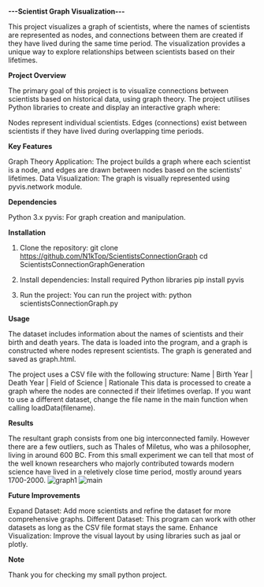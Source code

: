 **---Scientist Graph Visualization---**

This project visualizes a graph of scientists, where the names of scientists are represented as nodes, and connections between them are created if they have lived during the same time period. The visualization provides a unique way to explore relationships between scientists based on their lifetimes.


**Project Overview**

The primary goal of this project is to visualize connections between scientists based on historical data, using graph theory. The project utilises Python libraries to create and display an interactive graph where:

Nodes represent individual scientists.
Edges (connections) exist between scientists if they have lived during overlapping time periods.


**Key Features**

Graph Theory Application: The project builds a graph where each scientist is a node, and edges are drawn between nodes based on the scientists' lifetimes.
Data Visualization: The graph is visually represented using pyvis.network module.


**Dependencies**

Python 3.x
pyvis: For graph creation and manipulation.


**Installation**

1. Clone the repository:
git clone https://github.com/N1kTop/ScientistsConnectionGraph
cd ScientistsConnectionGraphGeneration

2. Install dependencies: Install required Python libraries
pip install pyvis

3. Run the project: You can run the project with:
python scientistsConnectionGraph.py


**Usage**

The dataset includes information about the names of scientists and their birth and death years.
The data is loaded into the program, and a graph is constructed where nodes represent scientists.
The graph is generated and saved as graph.html.

The project uses a CSV file with the following structure:
Name | Birth Year | Death Year | Field of Science | Rationale
This data is processed to create a graph where the nodes are connected if their lifetimes overlap.
If you want to use a different dataset, change the file name in the main function when calling loadData(filename).


**Results**

The resultant graph consists from one big interconnected family. However there are a few outliers, such as Thales of Miletus, who was a philosopher, living in around 600 BC.
From this small experiment we can tell that most of the well known researchers who majorly contributed towards modern science have lived in a reletively close time period, mostly around years 1700-2000.
![graph1](https://github.com/user-attachments/assets/0bb042bc-1419-43c5-8143-56e5b19f8739)
![main](https://github.com/user-attachments/assets/d1f06405-75a6-4e47-baf4-61d0c3d25aba)


**Future Improvements**

Expand Dataset: Add more scientists and refine the dataset for more comprehensive graphs.
Different Dataset: This program can work with other datasets as long as the CSV file format stays the same. 
Enhance Visualization: Improve the visual layout by using libraries such as jaal or plotly.


**Note**

Thank you for checking my small python project.
